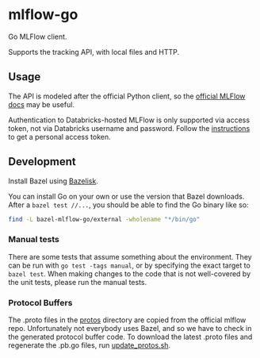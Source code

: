 # mlflow-go

Go MLFlow client.

Supports the tracking API, with local files and HTTP.

## Usage

The API is modeled after the official Python client, so the [official MLFlow docs](https://mlflow.org/docs/latest/tracking.html) may be useful.

Authentication to Databricks-hosted MLFlow is only supported via access token, not via Databricks username and password.
Follow the [instructions](https://docs.databricks.com/dev-tools/api/latest/authentication.html#generate-a-personal-access-token)
to get a personal access token.

## Development

Install Bazel using [Bazelisk](https://github.com/bazelbuild/bazelisk/blob/master/README.md).

You can install Go on your own or use the version that Bazel downloads.
After a `bazel test //...`, you should be able to find the Go binary like so:

```sh
find -L bazel-mlflow-go/external -wholename "*/bin/go"
```

### Manual tests

There are some tests that assume something about the environment.
They can be run with `go test -tags manual`, or by specifying the exact
target to `bazel test`. When making changes to the code that is not well-covered by
the unit tests, please run the manual tests.

### Protocol Buffers

The .proto files in the [protos](protos) directory are copied from the official mlflow repo.
Unfortunately not everybody uses Bazel, and so we have to check in the generated
protocol buffer code.
To download the latest .proto files and regenerate the .pb.go files, run
[update_protos.sh](update_protos.sh).

